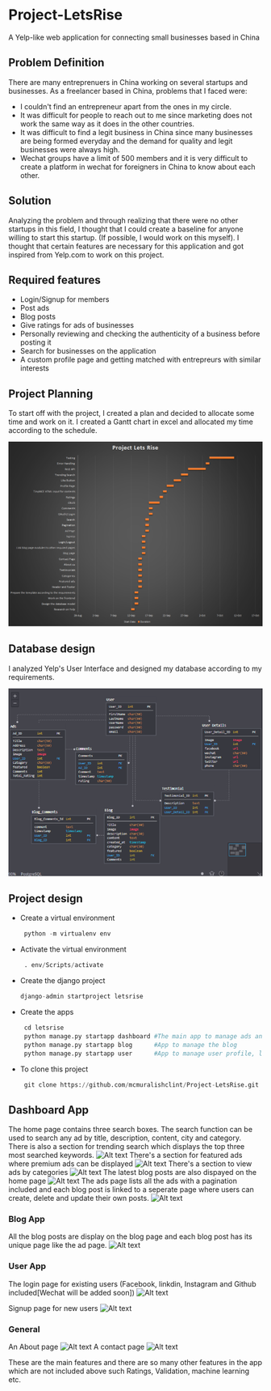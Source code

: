 # Project-LetsRise
A Yelp-like web application for connecting small businesses based in China

## Problem Definition
There are many entreprenuers in China working on several startups and businesses. As a freelancer based in China, problems that I faced were:
- I couldn't find an entrepreneur apart from the ones in my circle.
- It was difficult for people to reach out to me since marketing does not work the same way as it does in the other countries.
- It was difficult to find a legit business in China since many businesses are being formed everyday and the demand for quality and legit businesses were always high.
- Wechat groups have a limit of 500 members and it is very difficult to create a platform in wechat for foreigners in China to know about each other.

## Solution
Analyzing the problem and through realizing that there were no other startups in this field, I thought that I could create a baseline for anyone willing to start this startup. (If possible, I would work on this myself). I thought that certain features are necessary for this application and got inspired from Yelp.com to work on this project.

## Required features
- Login/Signup for members
- Post ads
- Blog posts
- Give ratings for ads of businesses
- Personally reviewing and checking the authenticity of a business before posting it
- Search for businesses on the application
- A custom profile page and getting matched with entrepreurs with similar interests

## Project Planning
To start off with the project, I created a plan and decided to allocate some time and work on it. I created a Gantt chart in excel and allocated my time according to the schedule.

![Alt text](github_images/gantt.png?raw=true "Title")

## Database design
I analyzed Yelp's User Interface and designed my database according to my requirements.

![Alt text](github_images/database.png?raw=true "Title")

## Project design
- Create a virtual environment
  ```python
   python -m virtualenv env
  ```
- Activate the virtual environment
  ```python
   . env/Scripts/activate
   ```
- Create the django project
   ```python
   django-admin startproject letsrise
    ```
- Create the apps
  ```python
   cd letsrise
   python manage.py startapp dashboard #The main app to manage ads and everything on the main page
   python manage.py startapp blog      #App to manage the blog
   python manage.py startapp user      #App to manage user profile, login, logout and singup
    ```
- To clone this project
  ```python
   git clone https://github.com/mcmuralishclint/Project-LetsRise.git
    ```
 
## Dashboard App 
The home page contains three search boxes. The search function can be used to search any ad by title, description, content, city and category. There is also a section for trending search which displays the top three most searched keywords.
![Alt text](github_images/dashboard/main.png?raw=true "Title")
There's a section for featured ads where premium ads can be displayed
![Alt text](github_images/dashboard/featured_ads.png?raw=true "Title")
There's a section to view ads by categories
![Alt text](github_images/dashboard/categories.png?raw=true "Title")
The latest blog posts are also dispayed on the home page
![Alt text](github_images/dashboard/featured_blog.png?raw=true "Title")
The ads page lists all the ads with a pagination included and each blog post is linked to a seperate page where users can create, delete and update their own posts.
![Alt text](github_images/dashboard/Ads_home.png?raw=true "Title")

### Blog App
All the blog posts are display on the blog page and each blog post has its unique page like the ad page.
![Alt text](github_images/blog/blog_home.png?raw=true "Title")

### User App
The login page for existing users (Facebook, linkdin, Instagram and Github included[Wechat will be added soon])
![Alt text](github_images/user/login.png?raw=true "Title")

Signup page for new users
![Alt text](github_images/user/signup.png?raw=true "Title")

### General
An About page
![Alt text](github_images/user/about.png?raw=true "Title")
A contact page
![Alt text](github_images/user/contact.png?raw=true "Title")

These are the main features and there are so many other features in the app which are not included above such Ratings, Validation, machine learning etc.
